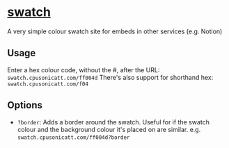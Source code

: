 # [swatch](https://swatch.cpusonicatt.com)
A very simple colour swatch site for embeds in other services (e.g. Notion)

## Usage
Enter a hex colour code, without the #, after the URL: `swatch.cpusonicatt.com/ff004d`
There's also support for shorthand hex: `swatch.cpusonicatt.com/f04`

## Options
- `?border`: Adds a border around the swatch. Useful for if the swatch colour and the background colour it's placed on are similar. e.g. `swatch.cpusonicatt.com/ff004d?border`
